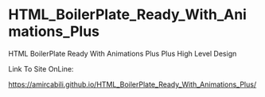 # HTML_BoilerPlate_Ready_With_Animations_Plus
HTML BoilerPlate Ready With Animations Plus Plus High Level Design 


Link To Site OnLine:

https://amircabili.github.io/HTML_BoilerPlate_Ready_With_Animations_Plus/
